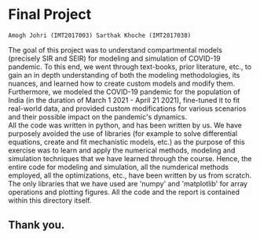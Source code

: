 # Final Project

`Amogh Johri (IMT2017003)
 Sarthak Khoche (IMT2017038)
`

The goal of this project was to understand compartmental models (precisely SIR and SEIR) for modeling and simulation of COVID-19 pandemic. To this end, we went through text-books, prior literature, etc., to gain an in depth understanding of both the modeling methodologies, its nuances, and learned how to create custom models and modify them. <br> Furthermore, we modeled the COVID-19 pandemic for the population of India (in the duration of March 1 2021 - April 21 2021), fine-tuned it to fit real-world data, and provided custom modifications for various scenarios and their possible impact on the pandemic's dynamics. <br> All the code was written in python, and has been written by us. We have purposely avoided the use of libraries (for example to solve differential equations, create and fit mechanistic models, etc.) as the purpose of this exercise was to learn and apply the numerical methods, modeling and simulation techniques that we have learned through the course. Hence, the entire code for modeling and simulation, all the numderical methods employed, all the optimizations, etc., have been written by us from scratch. The only libraries that we have used are 'numpy' and 'matplotlib' for array operations and plotting figures. All the code and the report is contained within this directory itself.

## Thank you.